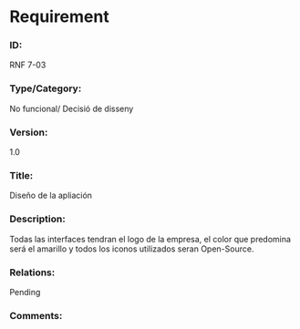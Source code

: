 # Requirement

### ID:

RNF 7-03

### Type/Category:

No funcional/ Decisió de disseny

### Version:

1.0

### Title:

Diseño de la apliación

### Description:

Todas las interfaces tendran el logo de la empresa, el color que predomina será el amarillo y todos los iconos utilizados seran Open-Source.

### Relations:

Pending

### Comments:
